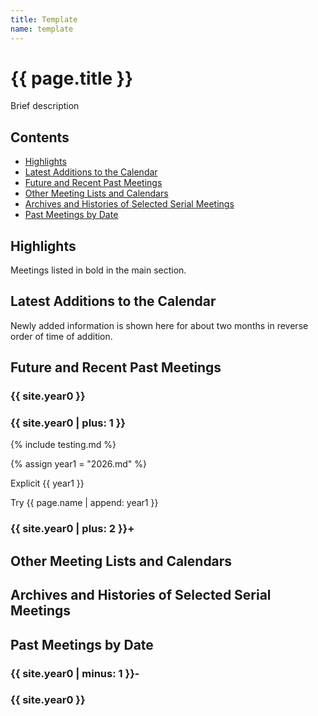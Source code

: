 ```yaml
---
title: Template
name: template
---
```


<head>
  <link rel="stylesheet" href="assets/style.css">
</head>

# {{ page.title }}

Brief description

## Contents

- [Highlights](#highlights)
- [Latest Additions to the Calendar](#latest-additions-to-the-calendar)
- [Future and Recent Past Meetings](#future-and-recent-past-meetings)
- [Other Meeting Lists and Calendars](#other-meeting-lists-and-calendars)
- [Archives and Histories of Selected Serial Meetings](#archives-and-histories-of-selected-serial-meetings)
- [Past Meetings by Date](#past-meetings-by-date)

## Highlights

Meetings listed in bold in the main section.

## Latest Additions to the Calendar

Newly added information is shown here for about two months in reverse order of time of addition.

## Future and Recent Past Meetings

### {{ site.year0 }}

### {{ site.year0 | plus: 1 }}

{% include testing.md %}

{% assign year1 = "2026.md" %}

Explicit {{ year1 }}

Try {{ page.name | append: year1 }}

### {{ site.year0 | plus: 2 }}+

## Other Meeting Lists and Calendars

## Archives and Histories of Selected Serial Meetings

## Past Meetings by Date

### {{ site.year0 | minus: 1 }}-

### {{ site.year0 }}
